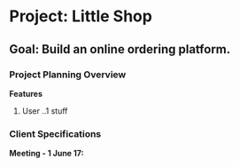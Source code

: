# Project: Little Shop

## Goal: Build an online ordering platform.

### Project Planning Overview

**Features**
1. User
..1 stuff

### Client Specifications

**Meeting - 1 June 17:**

